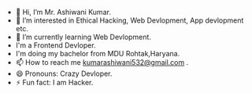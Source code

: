 - 👋 Hi, I’m Mr. Ashiwani Kumar.
- 👀 I’m interested in Ethical Hacking, Web Devlopment, App devlopment etc.
- 🌱 I’m currently learning Web Devlopment.
- I'm a Frontend Devloper.
- I'm doing my bachelor from MDU Rohtak,Haryana.
- 📫 How to reach me kumarashiwani532@gmail.com .
- 😄 Pronouns: Crazy Devloper.
- ⚡ Fun fact: I am Hacker.

<!---
AshiwaniKumar-hacker/AshiwaniKumar-hacker is a ✨ special ✨ repository because its `README.md` (this file) appears on your GitHub profile.
You can click the Preview link to take a look at your changes.
--->
